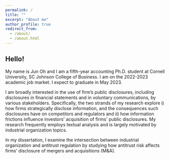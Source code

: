 ```yaml
---
permalink: /
title: ""
excerpt: "About me"
author_profile: true
redirect_from: 
  - /about/
  - /about.html
---
```


Hello!
------
My name is Jun Oh and I am a fifth-year accounting Ph.D. student at Cornell University, SC Johnson College of Business. 
I am on the 2022-2023 academic job market. I expect to graduate in May 2023. 

I am broadly interested in the use of firm’s public disclosures, 
including disclosures in financial statements and in voluntary communications, by various stakeholders.
Specifically, the two strands of my research explore i) 
how firms strategically disclose information, and the consequences such disclosures have on competitors and regulators and ii)
how information frictions influence investors' acquisition of firms' public disclosures. 
My research frequently employs textual analysis and is largely motivated by industrial organization topics. 

In my dissertation, I examine the intersection between industrial organization and antitrust regulation 
by studying how antitrust risk affects firms’ disclosure of mergers and acquisitions (M&A).

